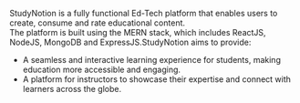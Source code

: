 StudyNotion is a fully functional Ed-Tech platform that enables users to create, consume and rate educational content.  
The platform is built using the MERN stack, which includes ReactJS, NodeJS, MongoDB and ExpressJS.StudyNotion aims to provide:
- A seamless and interactive learning experience for students, making education more accessible and engaging.
- A platform for instructors to showcase their expertise and connect with learners across the globe.
